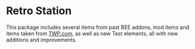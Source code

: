 # Retro Station
This package includes several items from past BEE addons, mod items and items taken from [TWP.com](https://thinking.withportals.com), as well as new Test elements, all with new additions and improvements.